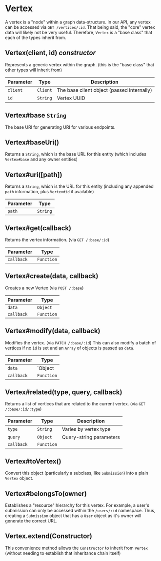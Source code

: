 # Vertex

A vertex is a "node" within a graph data-structure. In our API, any vertex can
be accessed via `GET /vertices/:id`. That being said, the "core" vertex data
will likely not be very useful. Therefore, `Vertex` is a "base class" that each
of the types inherit from.


## Vertex(client, id) *constructor*

Represents a generic vertex within the graph. (this is the "base class" that
other types will inherit from)

| Parameter | Type     | Description                                |
| --------- | -------- | ------------------------------------------ |
| `client`  | `Client` | The base client object (passed internally) |
| `id`      | `String` | Vertex UUID                                |


## Vertex#base `String`

The base URI for generating URI for various endpoints.


## Vertex#baseUri()

Returns a `String`, which is the base URL for this entity (which
includes `Vertex#base` and any owner entities)


## Vertex#uri([path])

Returns a `String`, which is the URL for this entity (including any
appended `path` information, plus `Vertex#id` if available)

| Parameter  | Type     |
| ---------- | -------- |
| `path`     | `String` |


## Vertex#get(callback)

Returns the vertex information. (via `GET /:base/:id`)

| Parameter  | Type       |
| ---------- | ---------- |
| `callback` | `Function` |


## Vertex#create(data, callback)

Creates a new Vertex (via `POST /:base`)

| Parameter  | Type       |
| ---------- | ---------- |
| `data`     | `Object`   |
| `callback` | `Function` |


## Vertex#modify(data, callback)

Modifies the vertex. (via `PATCH /:base/:id`) This can also modify
a batch of vertices if no `id` is set and an `Array` of objects is
passed as `data`.

| Parameter  | Type                  |
| ---------- | --------------------- |
| `data`     | `Object|Array:Object` |
| `callback` | `Function`            |


## Vertex#related(type, query, callback)

Returns a list of vertices that are related to the current vertex.
(via `GET /:base/:id/:type`)

| Parameter  | Type       | Description             |
| ---------- | ---------- | ----------------------- |
| `type`     | `String`   | Varies by vertex type   |
| `query`    | `Object`   | Query-string parameters |
| `callback` | `Function` |                         |


## Vertex#toVertex()

Convert this object (particularly a subclass, like `Submission`) into a
plain `Vertex` object.


## Vertex#belongsTo(owner)

Establishes a "resource" hierarchy for this vertex. For example, a
user's submission can only be accessed within the `/users/:id` namespace.
Thus, creating a `Submission` object that has a `User` object as it's
owner will generate the correct URL.


## Vertex.extend(Constructor)

This convenience method allows the `Constructor` to inherit
from `Vertex` (without needing to establish that inheritance chain
itself)

